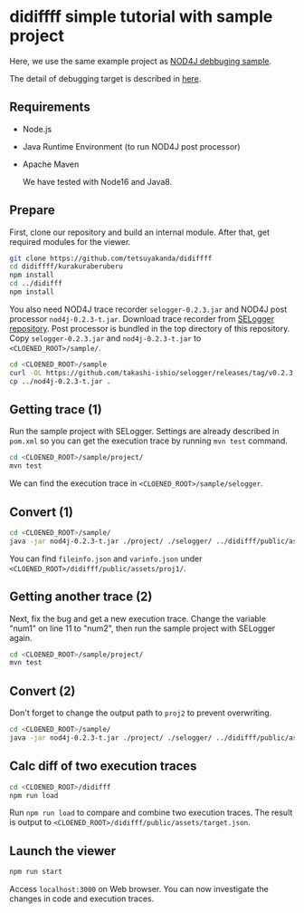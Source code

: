 # didiffff simple tutorial with sample project

Here, we use the same example project as [NOD4J debbuging sample](https://github.com/k-shimari/nod4j/wiki/Try-our-viewer-in-a-debugging-sample).

The detail of debugging target is described in [here](https://github.com/k-shimari/nod4j/wiki/Try-our-viewer-in-a-debugging-sample#the-detail-of-debugging-target).

## Requirements

* Node.js
* Java Runtime Environment (to run NOD4J post processor)
* Apache Maven

  We have tested with Node16 and Java8.

## Prepare

First, clone our repository and build an internal module.
After that, get required modules for the viewer.

```sh
git clone https://github.com/tetsuyakanda/didiffff
cd didiffff/kurakuraberuberu
npm install
cd ../didifff
npm install
```

You also need NOD4J trace recorder `selogger-0.2.3.jar` and NOD4J post processor `nod4j-0.2.3-t.jar`.
Download trace recorder from [SELogger repository](https://github.com/takashi-ishio/selogger/releases/tag/v0.2.3).
Post processor is bundled in the top directory of this repository.
Copy `selogger-0.2.3.jar` and `nod4j-0.2.3-t.jar` to `<CLOENED_ROOT>/sample/`.

```sh
cd <CLOENED_ROOT>/sample
curl -OL https://github.com/takashi-ishio/selogger/releases/tag/v0.2.3
cp ../nod4j-0.2.3-t.jar .
```

## Getting trace (1)

Run the sample project with SELogger.
Settings are already described in `pom.xml` so you can get the execution trace by running `mvn test` command.

```sh
cd <CLOENED_ROOT>/sample/project/
mvn test
```

We can find the execution trace in `<CLOENED_ROOT>/sample/selogger`.

## Convert (1)

```sh
cd <CLOENED_ROOT>/sample/
java -jar nod4j-0.2.3-t.jar ./project/ ./selogger/ ../didifff/public/assets/proj1
```

You can find `fileinfo.json` and `varinfo.json` under `<CLOENED_ROOT>/didifff/public/assets/proj1/`.

## Getting another trace (2)

Next, fix the bug and get a new execution trace.
Change the variable "num1" on line 11 to "num2", then run the sample project with SELogger again.

```sh
cd <CLOENED_ROOT>/sample/project/
mvn test
```

## Convert (2)

Don't forget to change the output path to `proj2` to prevent overwriting.

```sh
cd <CLOENED_ROOT>/sample/
java -jar nod4j-0.2.3-t.jar ./project/ ./selogger/ ../didifff/public/assets/proj2
```

## Calc diff of two execution traces

```sh
cd <CLOENED_ROOT>/didifff
npm run load
```

Run `npm run load` to compare and combine two execution traces.
The result is output to  `<CLOENED_ROOT>/didifff/public/assets/target.json`.

## Launch the viewer

```sh
npm run start
```

Access `localhost:3000` on Web browser. You can now investigate the changes in code and execution traces.

